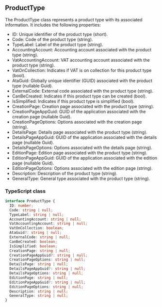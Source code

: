 ﻿## ProductType

The ProductType class represents a product type with its associated information. It includes the following properties:

- ID: Unique identifier of the product type (short).
- Code: Code of the product type (string).
- TypeLabel: Label of the product type (string).
- AccountingAccount: Accounting account associated with the product type (string).
- VatAccountingAccount: VAT accounting account associated with the product type (string).
- VatOnCollection: Indicates if VAT is on collection for this product type (bool).
- AtaGuid: Globally unique identifier (GUID) associated with the product type (nullable Guid).
- ExternalCode: External code associated with the product type (string).
- CanBeCreated: Indicates if this product type can be created (bool).
- IsSimplified: Indicates if this product type is simplified (bool).
- CreationPage: Creation page associated with the product type (string).
- CreationPageAppGuid: GUID of the application associated with the creation page (nullable Guid).
- CreationPageOptions: Options associated with the creation page (string).
- DetailsPage: Details page associated with the product type (string).
- DetailsPageAppGuid: GUID of the application associated with the details page (nullable Guid).
- DetailsPageOptions: Options associated with the details page (string).
- EditionPage: Edition page associated with the product type (string).
- EditionPageAppGuid: GUID of the application associated with the edition page (nullable Guid).
- EditionPageOptions: Options associated with the edition page (string).
- Description: Description of the product type (string).
- GeneralType: General type associated with the product type (string).

### TypeScript class
```typescript
interface ProductType {
  ID: number;
  Code: string | null;
  TypeLabel: string | null;
  AccountingAccount: string | null;
  VatAccountingAccount: string | null;
  VatOnCollection: boolean;
  AtaGuid?: string | null;
  ExternalCode: string | null;
  CanBeCreated: boolean;
  IsSimplified: boolean;
  CreationPage: string | null;
  CreationPageAppGuid?: string | null;
  CreationPageOptions: string | null;
  DetailsPage: string | null;
  DetailsPageAppGuid?: string | null;
  DetailsPageOptions: string | null;
  EditionPage: string | null;
  EditionPageAppGuid?: string | null;
  EditionPageOptions: string | null;
  Description: string | null;
  GeneralType: string | null;
}
```